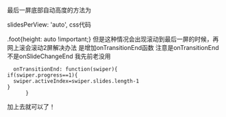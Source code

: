 最后一屏底部自动高度的方法为

slidesPerView: 'auto',
css代码

.foot{height: auto !important;}
但是这种情况会出现滚动到最后一屏的时候，再网上滚会滚动2屏解决办法 是增加onTransitionEnd函数 注意是onTransitionEnd 不是onSlideChangeEnd 我先前老没用

      onTransitionEnd: function(swiper){
    if(swiper.progress==1){
      swiper.activeIndex=swiper.slides.length-1
    }
          }
加上去就可以了！